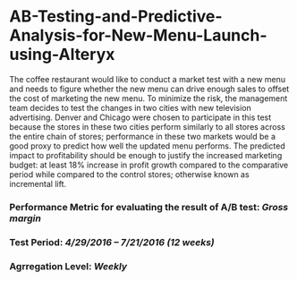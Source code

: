 # AB-Testing-and-Predictive-Analysis-for-New-Menu-Launch-using-Alteryx

The coffee restaurant would like to conduct a market test with a new menu and needs to figure whether the new menu can drive enough sales to offset the cost of marketing the new menu.
To minimize the risk, the management team decides to test the changes in two cities with new television advertising. Denver and Chicago were chosen to participate in this test because the stores in these two cities perform similarly to all stores across the entire chain of stores; performance in these two markets would be a good proxy to predict how well the updated menu performs.
The predicted impact to profitability should be enough to justify the increased marketing budget: at least 18% increase in profit growth compared to the comparative period while compared to the control stores; otherwise known as incremental lift.

### Performance Metric for evaluating the result of A/B test: _Gross margin_

### Test Period: _4/29/2016 – 7/21/2016 (12 weeks)_

### Agrregation Level: _Weekly_


